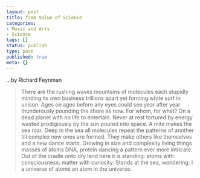 ```yaml
---
layout: post
title: from Value of Science
categories:
- Music and Arts
- Science
tags: []
status: publish
type: post
published: true
meta: {}
---
```

...by Richard Feynman

> There are the rushing waves mountains of molecules each stupidly minding its own business trillions apart yet forming white surf in unison. Ages on ages before any eyes could see year after year thunderously pounding the shore as now. For whom, for what? On a dead planet with no life to entertain. Never at rest tortured by energy wasted prodigiously by the sun poured into space. A mite makes the sea roar. Deep in the sea all molecules repeat the patterns of another till complex new ones are formed. They make others like themselves and a new dance starts. Growing in size and complexity living things masses of atoms DNA, protein dancing a pattern ever more intricate. Out of the cradle onto dry land here it is standing: atoms with consciousness; matter with curiosity. Stands at the sea, wondering: I a universe of atoms an atom in the universe.
